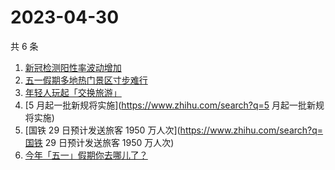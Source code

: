 # 2023-04-30

共 6 条

<!-- BEGIN -->
<!-- 最后更新时间 Sun Apr 30 2023 19:06:34 GMT+0800 (China Standard Time) -->

1. [新冠检测阳性率波动增加](https://www.zhihu.com/search?q=新冠检测阳性率波动增加)
1. [五一假期多地热门景区寸步难行](https://www.zhihu.com/search?q=五一假期多地热门景区寸步难行)
1. [年轻人玩起「交换旅游」](https://www.zhihu.com/search?q=年轻人玩起「交换旅游」)
1. [5 月起一批新规将实施](https://www.zhihu.com/search?q=5 月起一批新规将实施)
1. [国铁 29 日预计发送旅客 1950 万人次](https://www.zhihu.com/search?q=国铁 29
   日预计发送旅客 1950 万人次)
1. [今年「五一」假期你去哪儿了？](https://www.zhihu.com/search?q=今年「五一」假期你去哪儿了？)

<!-- END -->
